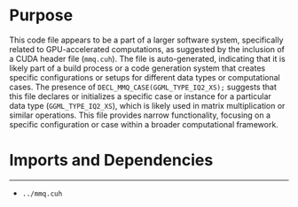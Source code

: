 # Purpose
This code file appears to be a part of a larger software system, specifically related to GPU-accelerated computations, as suggested by the inclusion of a CUDA header file (`mmq.cuh`). The file is auto-generated, indicating that it is likely part of a build process or a code generation system that creates specific configurations or setups for different data types or computational cases. The presence of `DECL_MMQ_CASE(GGML_TYPE_IQ2_XS);` suggests that this file declares or initializes a specific case or instance for a particular data type (`GGML_TYPE_IQ2_XS`), which is likely used in matrix multiplication or similar operations. This file provides narrow functionality, focusing on a specific configuration or case within a broader computational framework.
# Imports and Dependencies

---
- `../mmq.cuh`


